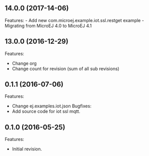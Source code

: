 ## 14.0.0 (2017-14-06)

Features:
	- Add new com.microej.example.iot.ssl.restget example
	- Migrating from MicroEJ 4.0 to MicroEJ 4.1

## 13.0.0 (2016-12-29)
Features:
  - Change org
  - Change count for revision (sum of all sub revisions)

## 0.1.1 (2016-07-06)
Features:
  - Change ej.examples.iot.json
Bugfixes:
  - Add source code for iot ssl mqtt.


## 0.1.0 (2016-05-25)
Features:
  - Initial revision.


